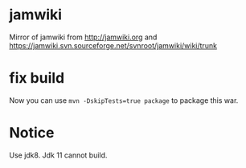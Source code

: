 # jamwiki
Mirror of jamwiki from http://jamwiki.org and https://jamwiki.svn.sourceforge.net/svnroot/jamwiki/wiki/trunk

# fix build
Now you can use `mvn -DskipTests=true package` to package this war.

# Notice

Use jdk8.
Jdk 11 cannot build.
